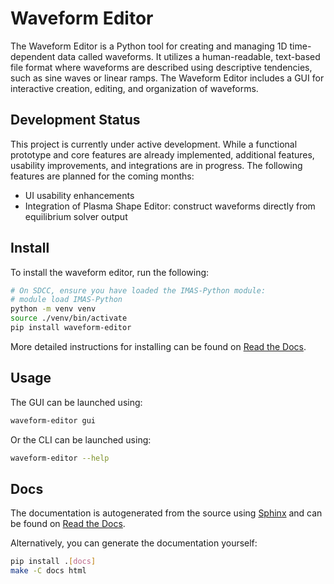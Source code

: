 # Waveform Editor

The Waveform Editor is a Python tool for creating and managing 1D time-dependent data
called waveforms. It utilizes a human-readable, text-based file format where waveforms
are described using descriptive tendencies, such as sine waves or linear ramps. The
Waveform Editor includes a GUI for interactive creation, editing, and organization of
waveforms.

## Development Status 

This project is currently under active development. While a functional prototype and
core features are already implemented, additional features, usability improvements, and
integrations are in progress. The following features are planned for the coming months:
- UI usability enhancements
- Integration of Plasma Shape Editor: construct waveforms directly from equilibrium
  solver output 

## Install

To install the waveform editor, run the following:

```bash
# On SDCC, ensure you have loaded the IMAS-Python module:
# module load IMAS-Python
python -m venv venv
source ./venv/bin/activate
pip install waveform-editor
```

More detailed instructions for installing can be found on [Read the
Docs](https://waveform-editor.readthedocs.io/en/latest/installing.html).

## Usage

The GUI can be launched using:
```bash
waveform-editor gui 
```

Or the CLI can be launched using:
```bash
waveform-editor --help
```

## Docs

The documentation is autogenerated from the source using [Sphinx](http://sphinx-doc.org/)
and can be found on [Read the Docs](https://waveform-editor.readthedocs.io/en/latest/).

Alternatively, you can generate the documentation yourself:
```bash
pip install .[docs]
make -C docs html
```
